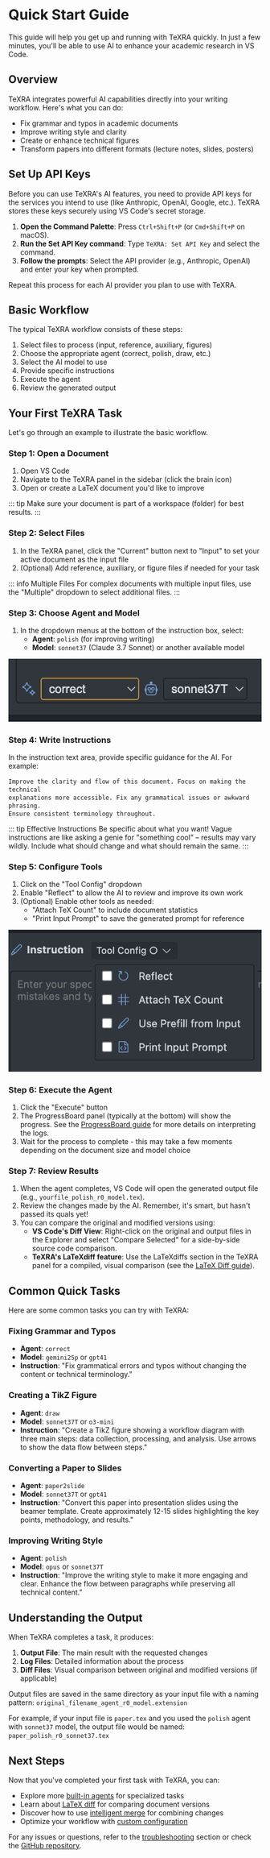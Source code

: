 # Quick Start Guide

This guide will help you get up and running with TeXRA quickly. In just a few minutes, you'll be able to use AI to enhance your academic research in VS Code.

## Overview

TeXRA integrates powerful AI capabilities directly into your writing workflow. Here's what you can do:

- Fix grammar and typos in academic documents
- Improve writing style and clarity
- Create or enhance technical figures
- Transform papers into different formats (lecture notes, slides, posters)

## Set Up API Keys

Before you can use TeXRA's AI features, you need to provide API keys for the services you intend to use (like Anthropic, OpenAI, Google, etc.). TeXRA stores these keys securely using VS Code's secret storage.

1.  **Open the Command Palette**: Press `Ctrl+Shift+P` (or `Cmd+Shift+P` on macOS).
2.  **Run the Set API Key command**: Type `TeXRA: Set API Key` and select the command.
3.  **Follow the prompts**: Select the API provider (e.g., Anthropic, OpenAI) and enter your key when prompted.

Repeat this process for each AI provider you plan to use with TeXRA.

## Basic Workflow

The typical TeXRA workflow consists of these steps:

1. Select files to process (input, reference, auxiliary, figures)
2. Choose the appropriate agent (correct, polish, draw, etc.)
3. Select the AI model to use
4. Provide specific instructions
5. Execute the agent
6. Review the generated output

## Your First TeXRA Task

Let's go through an example to illustrate the basic workflow.

### Step 1: Open a Document

1. Open VS Code
2. Navigate to the TeXRA panel in the sidebar (click the brain icon)
3. Open or create a LaTeX document you'd like to improve

::: tip
Make sure your document is part of a workspace (folder) for best results.
:::

### Step 2: Select Files

1. In the TeXRA panel, click the "Current" button next to "Input" to set your active document as the input file
2. (Optional) Add reference, auxiliary, or figure files if needed for your task

::: info Multiple Files
For complex documents with multiple input files, use the "Multiple" dropdown to select additional files.
:::

<!-- ![File Selection](/images/file-selection.png) -->

### Step 3: Choose Agent and Model

1. In the dropdown menus at the bottom of the instruction box, select:
   - **Agent**: `polish` (for improving writing)
   - **Model**: `sonnet37` (Claude 3.7 Sonnet) or another available model

![Agent and Model Selection](/images/agent-model-selection.png)

### Step 4: Write Instructions

In the instruction text area, provide specific guidance for the AI. For example:

```
Improve the clarity and flow of this document. Focus on making the technical
explanations more accessible. Fix any grammatical issues or awkward phrasing.
Ensure consistent terminology throughout.
```

::: tip Effective Instructions
Be specific about what you want! Vague instructions are like asking a genie for "something cool" – results may vary wildly. Include what should change and what should remain the same.
:::

### Step 5: Configure Tools

1. Click on the "Tool Config" dropdown
2. Enable "Reflect" to allow the AI to review and improve its own work
3. (Optional) Enable other tools as needed:
   - "Attach TeX Count" to include document statistics
   - "Print Input Prompt" to save the generated prompt for reference

![Tool Configuration](/images/tool-config.png)

### Step 6: Execute the Agent

1. Click the "Execute" button
2. The ProgressBoard panel (typically at the bottom) will show the progress. See the [ProgressBoard guide](./progress-board.md) for more details on interpreting the logs.
3. Wait for the process to complete - this may take a few moments depending on the document size and model choice

<!-- ![Execution Progress](/images/execution-progress.png) -->

### Step 7: Review Results

1. When the agent completes, VS Code will open the generated output file (e.g., `yourfile_polish_r0_model.tex`).
2. Review the changes made by the AI. Remember, it's smart, but hasn't passed its quals yet!
3. You can compare the original and modified versions using:
   - **VS Code's Diff View**: Right-click on the original and output files in the Explorer and select "Compare Selected" for a side-by-side source code comparison.
   - **TeXRA's LaTeXdiff feature**: Use the LaTeXdiffs section in the TeXRA panel for a compiled, visual comparison (see the [LaTeX Diff guide](./latex-diff.md)).

<!-- ![Results Review](/images/results-review.png) -->

## Common Quick Tasks

Here are some common tasks you can try with TeXRA:

### Fixing Grammar and Typos

- **Agent**: `correct`
- **Model**: `gemini25p` or `gpt41`
- **Instruction**: "Fix grammatical errors and typos without changing the content or technical terminology."

### Creating a TikZ Figure

- **Agent**: `draw`
- **Model**: `sonnet37T` or `o3-mini`
- **Instruction**: "Create a TikZ figure showing a workflow diagram with three main steps: data collection, processing, and analysis. Use arrows to show the data flow between steps."

### Converting a Paper to Slides

- **Agent**: `paper2slide`
- **Model**: `sonnet37T` or `gpt41`
- **Instruction**: "Convert this paper into presentation slides using the beamer template. Create approximately 12-15 slides highlighting the key points, methodology, and results."

### Improving Writing Style

- **Agent**: `polish`
- **Model**: `opus` or `sonnet37T`
- **Instruction**: "Improve the writing style to make it more engaging and clear. Enhance the flow between paragraphs while preserving all technical content."

## Understanding the Output

When TeXRA completes a task, it produces:

1. **Output File**: The main result with the requested changes
2. **Log Files**: Detailed information about the process
3. **Diff Files**: Visual comparison between original and modified versions (if applicable)

Output files are saved in the same directory as your input file with a naming pattern:
`original_filename_agent_r0_model.extension`

For example, if your input file is `paper.tex` and you used the `polish` agent with `sonnet37` model, the output file would be named:
`paper_polish_r0_sonnet37.tex`

## Next Steps

Now that you've completed your first task with TeXRA, you can:

- Explore more [built-in agents](./built-in-agents.md) for specialized tasks
- Learn about [LaTeX diff](./latex-diff.md) for comparing document versions
- Discover how to use [intelligent merge](./intelligent-merge.md) for combining changes
- Optimize your workflow with [custom configuration](./configuration.md)

For any issues or questions, refer to the [troubleshooting](/reference/troubleshooting) section or check the [GitHub repository](https://github.com/texra-ai/texra-issues/issues).

